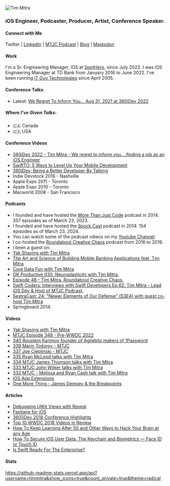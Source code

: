 
![Tim Mitra](https://www.it-guy.com/wp-new/wp-content/uploads/2020/04/IMG_3268-scaled.jpeg)
### iOS Engineer, Podcaster, Producer, Artist, Conference Speaker.

<!--
**timmitra/timmitra** is a ✨ _special_ ✨ repository because its `README.md` (this file) appears on your GitHub profile.

Here are some ideas to get you started:

- 🔭 I’m currently working on ...
- 🌱 I’m currently learning ...
- 👯 I’m looking to collaborate on ...
- 🤔 I’m looking for help with ...
- 💬 Ask me about ...
- 📫 How to reach me: ...
- 😄 Pronouns: ...
- ⚡ Fun fact: ...
-->



#### Connect with Me

Twitter | [LinkedIn](https://www.linkedin.com/in/itguycanada/) | [MTJC Podcast](https://mtjc.fireside.fm) | [Blog](https://www.it-guy.com/blog/) | [Mastodon](https://mastodon.social/@timmitra)

#### Work

I'm a Sr. Engineering Manager, iOS at [SpotHero](https://spothero.com), since July 2022.
I was iOS Engineering Manager at TD Bank from January 2016 to June 2022.
I've been running [iT Guy Technologies](https://www.it-guy.com) since April 2005.

#### Conference Talks

- Latest: [We Regret To Inform You... Aug 31, 2021 at 360iDev 2022](https://360idev.com/session/we-regret-to-inform-you/)

##### Where I've Given Talks:

- 🇨🇦 Canada
- 🇺🇸 USA


#### Conference Videos

- [360iDev 2022 - Tim Mitra - We regret to inform you… finding a job as an iOS Engineer](https://youtu.be/3LvPG55MFSE)
- [SwiftTO: 5 Ways to Level Up Your Mobile Development](https://vimeo.com/354580074)
- [360iDev: Being a Better Developer By Talking](https://vimeo.com/232056876)
- Indie Devstock 2016 - Nashville
- Apple Expo 2011 - Toronto
- Apple Expo 2010 - Toronto
- Macworld 2008 - San Francisco
<!-- My presentations (including video and slides) can be found in my Conference-Talks repo. -->

#### Podcasts

- I founded and have hosted the [More Than Just Code](https://mtjc.fireside.fm) podcast in 2014. 357 episodes as of March 23, 2023.
- I founded and have hosted the [Spock Cast](https://spockcast.com) podcast in 2014. 154 episodes as of March 23, 2024.
- You can watch some of the podcast vdieos on my [Youtube Channel](https://youtube.com/@timmitra).
- I co-hosted the [Roundabout Creative Chaos](https://roundaboutfm.com) podcast from 2016 to 2019.
- I been a guest on:
- [Yak Shaving with Tim Mitra](https://brightdigit.com/episodes/144-yak-shaving-with-tim-mitra/)
- [The Art and Science of Building Mobile Banking Applications feat. Tim Mitra](https://www.podbean.com/media/share/dir-rgwwu-fb59a2e)
- [Core Data Fun with Tim Mitra](https://www.podbean.com/media/share/dir-i3kdb-dd1a528)
- [OK Productive 030. Neuroplasticity with Tim Mitra](https://okproductive.com/episodes/030-neuroplasticity-with-tim-mitra),
- [Episode 48 – Tim Mitra, Roundabout Creative Chaos](https://roundaboutfm.com/episode-48-tim-mitra/),
- [Swift Coders: Interviews with Swift Developers Ep 62: Tim Mitra - Lead iOS Dev & Host of MTJC Podcast](https://www.podbean.com/media/share/pb-ijsqe-6dd23d),
- [SestraCast: 24: "Newer Elements of Our Defense" (S3E4) with guest co-host Tim Mitra](https://www.listennotes.com/podcasts/sestracast/24-newer-elements-of-our-uq4jeypgRtS/)
- Springboard 2014.

#### Videos

- [Yak Shaving with Tim Mitra](https://youtube.com/watch?v=rv5cpWOo11k&si=EnSIkaIECMiOmarE)
- [MTJC Episode 348 - Pre-WWDC 2022](https://youtu.be/Nhz3PDlM7sg)
- [340 Roustem Karimov founder of Agilebits makers of 1Password](https://youtu.be/AanWZ6aSgYA)
- [339 Marin Todorov - MTJC](https://youtu.be/I57LrRJP4q4)
- [337 Joe Cieplinski - MTJC](https://youtu.be/Cn9UHvtl-2I)
- [335 Ryan McLeod talks with Tim Mitra](https://youtu.be/2Ln-vExlbxU)
- [334 MTJC James Thomson talks with Tim Mitra](https://youtu.be/gMm88Dk42Nk)
- [333 MTJC John Wilker talks with Tim Mitra](https://youtu.be/BXB6w5IwhZ0)
- [332 MTJC - Melissa and Ryan Cash talk with Tim Mitra](https://youtu.be/vD-xS3W1m5Y)
- [iOS App Extensions](https://www.raywenderlich.com/4173-ios-app-extensions)
- [One More Thing - James Demsey & the Breakpoints](https://music.apple.com/ca/album/one-more-thing-single/1588956156)

#### Articles

- [Debugging UIKit Views with Reveal](https://www.raywenderlich.com/21462794-debugging-uikit-views-with-reveal)
- [Fastlane for iOS](https://www.raywenderlich.com/1259223-fastlane-for-ios)
- [360|iDev 2018 Conference Highlights](https://www.raywenderlich.com/7508-360-idev-2018-conference-highlights)
- [Top 10 WWDC 2018 Videos in Review](https://www.raywenderlich.com/5756-top-10-wwdc-2018-videos-in-review)
- [How To Keep Learning After 50 and Other Ways to Hack Your Brain at any Age](https://www.raywenderlich.com/79-how-to-keep-learning-after-50-and-other-ways-to-hack-your-brain-at-any-age)
- [How To Secure iOS User Data: The Keychain and Biometrics — Face ID or Touch ID](https://www.raywenderlich.com/236-how-to-secure-ios-user-data-the-keychain-and-biometrics-face-id-or-touch-id)
- [Is Swift Ready For The Enterprise?](https://www.raywenderlich.com/692-is-swift-ready-for-the-enterprise)

#### Stats
https://github-readme-stats.vercel.app/api?username=timmitra&show_icons=true&count_private=true&theme=radical
